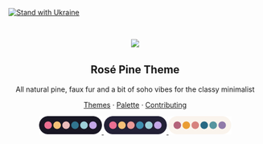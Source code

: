 [![Stand with Ukraine](https://user-images.githubusercontent.com/1474821/173256840-2cf59d8c-a9d7-4a2c-a8c3-02302227d97a.png)](https://www.stopputin.net)

<br />

<p align="center">
  <a href="https://rosepinetheme.com"><img src="https://raw.githubusercontent.com/rose-pine/rose-pine-theme/main/assets/icon.png" width="80" /></a>
  <h2 align="center">Rosé Pine Theme</h2>
</p>

<p align="center">All natural pine, faux fur and a bit of soho vibes for the classy minimalist</p>

<p align="center">
  <a href="https://rosepinetheme.com/themes">Themes</a>
  ·
  <a href="https://rosepinetheme.com/palette">Palette</a>
  ·
  <a href="https://github.com/rose-pine/.github/blob/main/contributing.md">Contributing</a>
</p>

<p align="center">
  <a href="https://rosepinetheme.com/palette.html#rose-pine">
    <img src="https://raw.githubusercontent.com/rose-pine/rose-pine-theme/main/assets/palette.png" width="125" />
  </a>
  <a href="https://rosepinetheme.com/palette.html#rose-pine-moon">
    <img src="https://raw.githubusercontent.com/rose-pine/rose-pine-theme/main/assets/palette-moon.png" width="125" />
  </a>
  <a href="https://rosepinetheme.com/palette.html#rose-pine-dawn">
    <img src="https://raw.githubusercontent.com/rose-pine/rose-pine-theme/main/assets/palette-dawn.png" width="125" />
  </a>
</p>
